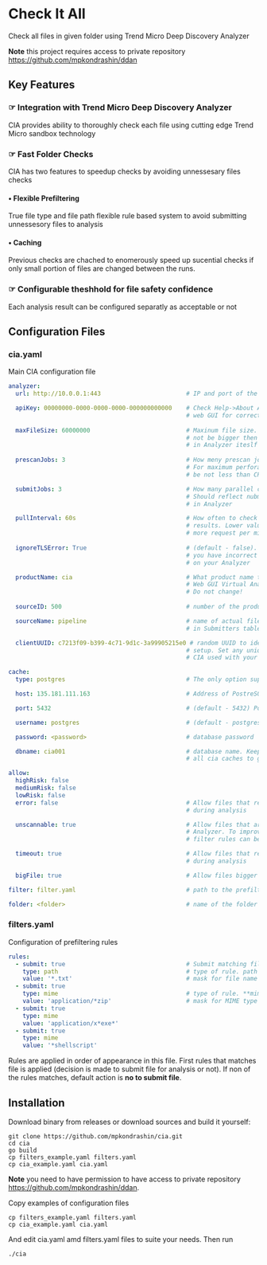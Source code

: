 # Check It All

Check all files in given folder using Trend Micro Deep Discovery Analyzer

**Note** this project requires access to private repository https://github.com/mpkondrashin/ddan

## Key Features

### &#x261E; Integration with Trend Micro Deep Discovery Analyzer

CIA provides ability to thoroughly check each file using cutting edge Trend Micro sandbox technology

### &#x261E; Fast Folder Checks

CIA has two features to speedup checks by avoiding unnessesary files checks

#### &bull; Flexible Prefiltering

True file type and file path flexible rule based system to avoid submitting unnessesory files to analysis

#### &bull; Caching

Previous checks are chached to enomerously speed up sucential checks if only small portion of files are changed between the runs.

### &#x261E; Configurable theshhold for file safety confidence

Each analysis result can be configured separatly as acceptable or not

## Configuration Files

### cia.yaml

Main CIA configuration file

```yaml
analyzer:
  url: http://10.0.0.1:443                        # IP and port of the analyer

  apiKey: 00000000-0000-0000-0000-000000000000    # Check Help->About Analyser 
                                                  # web GUI for correct value
  
  maxFileSize: 60000000                           # Maxinum file size. It can
                                                  # not be bigger then configured
                                                  # in Analyzer iteslf
  
  prescanJobs: 3                                  # How meny prescan jobs to run.
                                                  # For maximum perforamnce should
                                                  # be not less than CPU cores

  submitJobs: 3                                   # How many parallel checks to run.
                                                  # Should reflect nubmer os sandboxes
                                                  # in Analyzer

  pullInterval: 60s                               # How often to check analyzer for
                                                  # results. Lower values will result
                                                  # more request per minute to analyzer.
  
  ignoreTLSError: True                            # (default - false). Set True if
                                                  # you have incorrect certificate set
                                                  # on your Analyzer

  productName: cia                                # What product name to display in Analyzer
                                                  # Web GUI Virtual Analyzer->Submitters.
                                                  # Do not change! 
                                                  
  sourceID: 500                                   # number of the product. Do not change!

  sourceName: pipeline                            # name of actual files source. Displaed
                                                  # in Submitters table in Analyzer GUI

  clientUUID: c7213f09-b399-4c71-9d1c-3a99905215e0 # random UUID to identify each particular
                                                  # setup. Set any unique value for each
                                                  # CIA used with your Analyzer

cache:
  type: postgres                                  # The only option supported

  host: 135.181.111.163                           # Address of PostreSQL server

  port: 5432                                      # (default - 5432) Port of PostreSQL server

  username: postgres                              # (default - postgres)

  password: <password>                            # database password

  dbname: cia001                                  # database name. Keep the same for
                                                  # all cia caches to get united cache

allow:
  highRisk: false
  mediumRisk: false
  lowRisk: false 
  error: false                                    # Allow files that resulted error
                                                  # during analysis

  unscannable: true                               # Allow files that are not supported by
                                                  # Analyzer. To improve performance
                                                  # filter rules can be used (see below)

  timeout: true                                   # Allow files that resulted timeout
                                                  # during analysis

  bigFile: true                                   # Allow files bigger then maxFileSize

filter: filter.yaml                               # path to the prefiltering rules file

folder: <folder>                                  # name of the folder to check
```
### filters.yaml

Configuration of prefiltering rules

```yaml
rules:
  - submit: true                                  # Submit matching file (true) or not (false)
    type: path                                    # type of rule. path for file path rules 
    value: '*.txt'                                # mask for file name
  - submit: true
    type: mime                                    # type of rule. **mime** for true file type rules 
    value: 'application/*zip'                     # mask for MIME type
  - submit: true
    type: mime
    value: 'application/x*exe*'
  - submit: true
    type: mime
    value: '*shellscript'	
```

Rules are applied in order of appearance in this file. First rules that matches file is applied
(decision is made to submit file for analysis or not). If non of the rules matches, default action
is **no to submit file**.

## Installation

Download binary from releases or download sources and build it yourself:

```commandline
git clone https://github.com/mpkondrashin/cia.git
cd cia
go build
cp filters_example.yaml filters.yaml
cp cia_example.yaml cia.yaml
```
**Note** you need to have permission to have access to private repository https://github.com/mpkondrashin/ddan.

Copy examples of configuration files
```commandline
cp filters_example.yaml filters.yaml
cp cia_example.yaml cia.yaml
```
And edit cia.yaml amd filters.yaml files to suite your needs. Then run
```commandline
./cia
```

